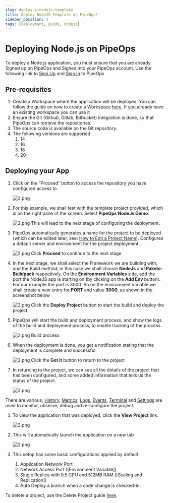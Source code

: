 ```yaml
---
slug: deploy-a-nodejs-template
title: Deploy NodeJS Template on PipeOps!
sidebar_position: 3
tags: [deployment, guide, nodejs]
---
```


# Deploying Node.js on PipeOps

To deploy a Node.js application, you must ensure that you are already Signed up on PipeOps and Signed into your PipeOps account.
Use the following link to [Sign Up](https://console.pipeops.io/auth/signup) and [Sign In](https://console.pipeops.io/auth/signin) to PipeOps

## Pre-requisites

1. Create a Workspace where the application will be deployed. You can follow the guide on how to create a Workspace [here](/docs/Collaboration/workspaces#creating-a-new-workspace). If you already have an existing workspace you can use it
1. Ensure the Git (Github, Gitlab, Bitbucket) integration is done, so that PipeOps can retrieve the repositories.
1. The source code is available on the Git repository.
1. The following versions are supported
   1. 14
   1. 16
   1. 18
   1. 20

## Deploying your App

1. Click on the “Proceed” button to access the repository you have configured access to

   ![2.png](https://pub-30c11acc143348fcae20835653c5514d.r2.dev//20/37/proceed_e68f16f939.png)

1. For this example, we shall test with the template project provided, which is on the right pane of the screen. Select **PipeOps NodeJs Demo**.

   ![2.png](https://pub-30c11acc143348fcae20835653c5514d.r2.dev//20/33/template_8a1c265404.png)
   This will lead to the next stage of configuring the deployment.

1. PipeOps automatically generates a name for the project to be deployed (which can be edited later, see: [How to Edit a Project Name](/docs/projects/project-setting#general-settings)). Configures a default server and environment for the project deployment.

   ![2.png](https://pub-30c11acc143348fcae20835653c5514d.r2.dev//20/33/summary_fd223d655a.png)
   Click **Proceed** to continue to the next stage

1. In the next stage, we shall select the Framework we are building with, and the Build method, in this case we shall choose **NodeJs** and **Paketo-Buildpack** respectively. On the **Environment Variables** side, add the port the NodeJS app is starting on (by clicking on the **Add Env** button). For our example the port is 3000. So on the environment variable we shall create a new entry for **PORT** and value **3000**, as shown in the screenshot below

   ![2.png](https://pub-30c11acc143348fcae20835653c5514d.r2.dev//20/33/build_Settings_842bf7649d.png)
   Click the **Deploy Project** button to start the build and deploy the project.

1. PipeOps will start the build and deployment process, and show the logs of the build and deployment process, to enable tracking of the process.

   ![2.png](https://pub-30c11acc143348fcae20835653c5514d.r2.dev//20/33/build_Logs_223a2e7e2e.png)
   Build process

1. When the deployment is done, you get a notification stating that the deployment is complete and successful

   ![2.png](https://pub-30c11acc143348fcae20835653c5514d.r2.dev//20/33/deployed_Modal_20b632ef6d.png)
   Click the **Got it** button to return to the project

1. In returning to the project, we can see all the details of the project that has been configured, and some added information that tells us the status of the project.

   ![2.png](https://pub-30c11acc143348fcae20835653c5514d.r2.dev//20/33/overview_6db59d7a90.png)

There are various; [History](/docs/projects/project-history), [Metrics](/docs/projects/project-metrics), [Logs](/docs/projects/logs-and-events#accessing-logs), [Events](/docs/projects/logs-and-events#accessing-events), [Terminal](/docs/projects/terminal) and [Settings](/docs/projects/project-setting) are used to monitor, observe, debug and re-configure the project.

1. To view the application that was deployed, click the **View Project** link.

   ![2.png](https://pub-30c11acc143348fcae20835653c5514d.r2.dev//20/33/view_Project_b3e7e22e44.png)

1. This will automatically launch the application on a new tab

   ![2.png](https://pub-30c11acc143348fcae20835653c5514d.r2.dev//20/33/sample_bfe91564ed.png)

1. This setup has some basic configurations applied by default
   1. Application Network Port
   1. Network Access Port ([Environment Variable])
   1. Single Replica with 0.5 CPU and 512MB RAM ([Scaling and Replication])
   1. Auto Deploy a branch when a code change is checked-in.

To delete a project, use the Delete Project guide [here](/docs/projects/project-actions#delete-project).
